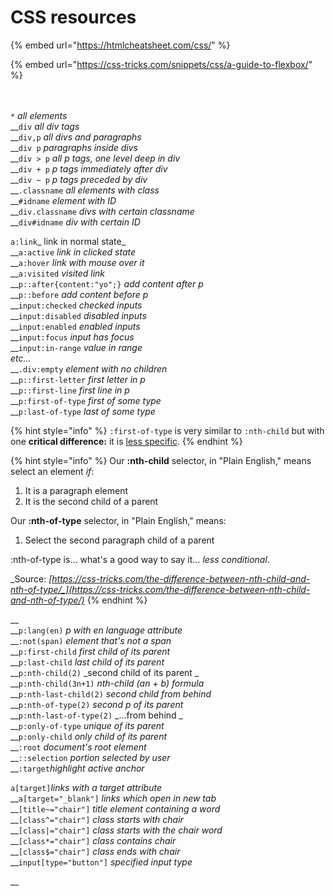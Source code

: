 # CSS resources

{% embed url="https://htmlcheatsheet.com/css/" %}

{% embed url="https://css-tricks.com/snippets/css/a-guide-to-flexbox/" %}



\
\
`*` _all elements_\
__`div` _all div tags_\
__`div,p` _all divs and paragraphs_\
__`div p` _paragraphs inside divs_\
__`div > p` _all p tags, one level deep in div_\
__`div + p` _p tags immediately after div_\
__`div ~ p` _p tags preceded by div_\
__`.classname` _all elements with class_\
__`#idname` _element with ID_\
__`div.classname` _divs with certain classname_\
__`div#idname` _div with certain ID_

`a:link`_ link in normal state_\
__`a:active` _link in clicked state_\
__`a:hover` _link with mouse over it_\
__`a:visited` _visited link_\
__`p::after{content:"yo";}` _add content after p_\
__`p::before` _add content before p_\
__`input:checked` _checked inputs_\
__`input:disabled` _disabled inputs_\
__`input:enabled` _enabled inputs_\
__`input:focus` _input has focus_\
__`input:in-range` _value in range_\
_etc..._\
__`.div:empty` _element with no children_\
__`p::first-letter` _first letter in p_\
__`p::first-line` _first line in p_\
__`p:first-of-type` _first of some type_\
__`p:last-of-type` _last of some type_

{% hint style="info" %}
`:first-of-type` is very similar to `:nth-child` but with one **critical difference:** it is [less specific](https://css-tricks.com/the-difference-between-nth-child-and-nth-of-type/).
{% endhint %}

{% hint style="info" %}
Our **:nth-child** selector, in "Plain English," means select an element _if_:

1. It is a paragraph element
2. It is the second child of a parent

Our **:nth-of-type** selector, in "Plain English," means:

1. Select the second paragraph child of a parent

:nth-of-type is... what's a good way to say it... _less conditional_.

_Source: _[_https://css-tricks.com/the-difference-between-nth-child-and-nth-of-type/_](https://css-tricks.com/the-difference-between-nth-child-and-nth-of-type/)__
{% endhint %}

__\
__`p:lang(en)` _p with en language attribute_\
__`:not(span)` _element that's not a span_\
__`p:first-child` _first child of its parent_\
__`p:last-child` _last child of its parent_\
__`p:nth-child(2)` _second child of its parent _\
__`p:nth-child(3n+1)` _nth-child (an + b) formula_\
__`p:nth-last-child(2)` _second child from behind_\
__`p:nth-of-type(2)` _second p of its parent_\
__`p:nth-last-of-type(2)` _...from behind _\
__`p:only-of-type` _unique of its parent_\
__`p:only-child` _only child of its parent_\
__`:root` _document's root element_\
__`::selection` _portion selected by user_\
__`:target`_highlight active anchor_

`a[target]`_links with a target attribute_\
__`a[target="_blank"]` _links which open in new tab_\
__`[title~="chair"]` _title element containing a word_\
__`[class^="chair"]` _class starts with chair_\
__`[class|="chair"]` _class starts with the chair word_\
__`[class*="chair"]` _class contains chair_\
__`[class$="chair"]` _class ends with chair_\
__`input[type="button"]` _specified input type_

__
